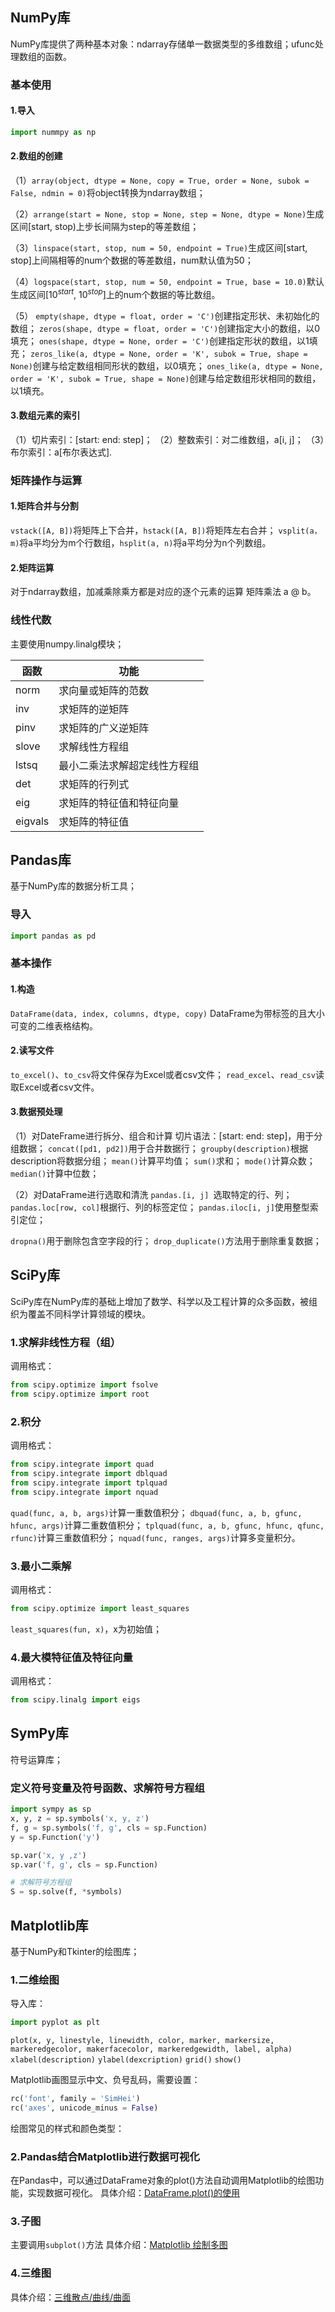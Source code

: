 ## NumPy库
NumPy库提供了两种基本对象：ndarray存储单一数据类型的多维数组；ufunc处理数组的函数。

### 基本使用
#### 1.导入
```python
import nummpy as np
```
#### 2.数组的创建
（1）`array(object, dtype = None, copy = True, order = None, subok = False, ndmin = 0)`将object转换为ndarray数组；

（2）`arrange(start = None, stop = None, step = None, dtype = None)`生成区间\[start, stop)上步长间隔为step的等差数组；

（3）`linspace(start, stop, num = 50, endpoint = True)`生成区间\[start, stop]上间隔相等的num个数据的等差数组，num默认值为50；

（4）`logspace(start, stop, num = 50, endpoint = True, base = 10.0)`默认生成区间\[$10^{start}$, $10^{stop}$]上的num个数据的等比数组。

（5）
`empty(shape, dtype = float, order = 'C')`创建指定形状、未初始化的数组；
`zeros(shape, dtype = float, order = 'C')`创建指定大小的数组，以0填充；
`ones(shape, dtype = None, order = 'C')`创建指定形状的数组，以1填充；
`zeros_like(a, dtype = None, order = 'K', subok = True, shape = None)`创建与给定数组相同形状的数组，以0填充；
`ones_like(a, dtype = None, order = 'K', subok = True, shape = None)`创建与给定数组形状相同的数组，以1填充。
#### 3.数组元素的索引
（1）切片索引：\[start: end: step]；
（2）整数索引：对二维数组，a\[i, j]；
（3）布尔索引：a\[布尔表达式].

### 矩阵操作与运算
#### 1.矩阵合并与分割
`vstack([A, B])`将矩阵上下合并，`hstack([A, B])`将矩阵左右合并；
`vsplit(a， m)`将a平均分为m个行数组，`hsplit(a, n)`将a平均分为n个列数组。

#### 2.矩阵运算
对于ndarray数组，加减乘除乘方都是对应的逐个元素的运算
矩阵乘法 a @ b。

### 线性代数
主要使用numpy.linalg模块；

| 函数        |   功能    |
|-------------|------------|
| norm | 求向量或矩阵的范数|
|inv |求矩阵的逆矩阵|
|pinv|求矩阵的广义逆矩阵|
|slove|求解线性方程组|
|lstsq|最小二乘法求解超定线性方程组|
|det|求矩阵的行列式|
|eig|求矩阵的特征值和特征向量|
|eigvals|求矩阵的特征值|


## Pandas库
基于NumPy库的数据分析工具；

### 导入
```python
import pandas as pd
```

### 基本操作
#### 1.构造
`DataFrame(data, index, columns, dtype, copy)`
DataFrame为带标签的且大小可变的二维表格结构。

#### 2.读写文件
`to_excel()`、`to_csv`将文件保存为Excel或者csv文件；
`read_excel`、`read_csv`读取Excel或者csv文件。

#### 3.数据预处理
（1）对DateFrame进行拆分、组合和计算
切片语法：\[start: end: step]，用于分组数据；
`concat([pd1, pd2])`用于合并数据行；
`groupby(description)`根据description将数据分组；
`mean()`计算平均值；
`sum()`求和；
`mode()`计算众数；
`median()`计算中位数；

（2）对DataFrame进行选取和清洗
`pandas.[i, j] `选取特定的行、列；
`pandas.loc[row, col]`根据行、列的标签定位；
`pandas.iloc[i, j]`使用整型索引定位；

`dropna()`用于删除包含空字段的行；
`drop_duplicate()`方法用于删除重复数据；

## SciPy库
SciPy库在NumPy库的基础上增加了数学、科学以及工程计算的众多函数，被组织为覆盖不同科学计算领域的模块。

### 1.求解非线性方程（组）
调用格式：
```python
from scipy.optimize import fsolve
from scipy.optimize import root
```

### 2.积分
调用格式：
```python
from scipy.integrate import quad
from scipy.integrate import dblquad
from scipy.integrate import tplquad
from scipy.integrate import nquad
```
`quad(func, a, b, args)`计算一重数值积分；
`dbquad(func, a, b, gfunc, hfunc, args)`计算二重数值积分；
`tplquad(func, a, b, gfunc, hfunc, qfunc, rfunc)`计算三重数值积分；
`nquad(func, ranges, args)`计算多变量积分。

### 3.最小二乘解
调用格式：
```python
from scipy.optimize import least_squares
```
`least_squares(fun, x)`，x为初始值；

### 4.最大模特征值及特征向量
调用格式：
```python
from scipy.linalg import eigs
```

## SymPy库
符号运算库；

### 定义符号变量及符号函数、求解符号方程组
```python
import sympy as sp
x, y, z = sp.symbols('x, y, z')
f, g = sp.symbols('f, g', cls = sp.Function)
y = sp.Function('y')

sp.var('x, y ,z')
sp.var('f, g', cls = sp.Function)

# 求解符号方程组
S = sp.solve(f, *symbols)
```

## Matplotlib库
基于NumPy和Tkinter的绘图库；

### 1.二维绘图
导入库：
```python
import pyplot as plt
```
`plot(x, y, linestyle, linewidth, color, marker, markersize, markeredgecolor, makerfacecolor, markeredgewidth, label, alpha)`
`xlabel(description)`
`ylabel(dexcription)`
`grid()`
`show()`

Matplotlib画图显示中文、负号乱码，需要设置：
```python
rc('font', family = 'SimHei')
rc('axes', unicode_minus = False)
```

绘图常见的样式和颜色类型：

### 2.Pandas结合Matplotlib进行数据可视化
在Pandas中，可以通过DataFrame对象的plot()方法自动调用Matplotlib的绘图功能，实现数据可视化。
具体介绍：[DataFrame.plot()的使用](https://zhuanlan.zhihu.com/p/475830334)

### 3.子图
主要调用`subplot()`方法
具体介绍：[Matplotlib 绘制多图](https://www.runoob.com/matplotlib/matplotlib-subplots.html)

### 4.三维图
具体介绍：[三维散点/曲线/曲面](https://zhuanlan.zhihu.com/p/260467222)

